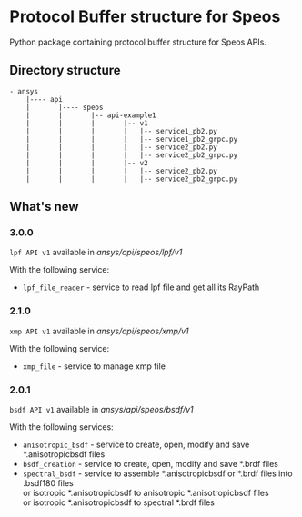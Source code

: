 # Protocol Buffer structure for Speos
Python package containing protocol buffer structure for Speos APIs.
## Directory structure
    - ansys
        |---- api
        |       |---- speos
        |       |       |-- api-example1
        |       |       |       |-- v1
        |       |       |       |   |-- service1_pb2.py
        |       |       |       |   |-- service1_pb2_grpc.py
        |       |       |       |   |-- service2_pb2.py
        |       |       |       |   |-- service2_pb2_grpc.py
        |       |       |       |-- v2
        |       |       |       |   |-- service2_pb2.py
        |       |       |       |   |-- service2_pb2_grpc.py

## What's new
### 3.0.0
`lpf API v1` available in *ansys/api/speos/lpf/v1*

With the following service:
 * `lpf_file_reader` - service to read lpf file and get all its RayPath

### 2.1.0
`xmp API v1` available in *ansys/api/speos/xmp/v1*

With the following service:
 * `xmp_file` - service to manage xmp file

### 2.0.1
`bsdf API v1` available in *ansys/api/speos/bsdf/v1*

With the following services:
 * `anisotropic_bsdf` - service to create, open, modify and save *.anisotropicbsdf files
 * `bsdf_creation` - service to create, open, modify and save *.brdf files
 * `spectral_bsdf` - service to assemble *.anisotropicbsdf or *.brdf files into .bsdf180 files<br/>
   or isotropic *.anisotropicbsdf to anisotropic *.anisotropicbsdf files<br/>
   or isotropic *.anisotropicbsdf to spectral *.brdf files

